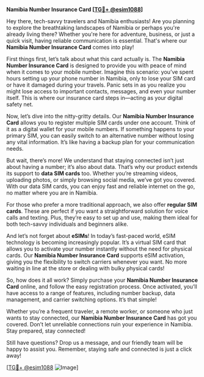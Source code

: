 **Namibia Number Insurance Card [[TG💪+ @esim1088](https://t.me/s/esim1088)]**

Hey there, tech-savvy travelers and Namibia enthusiasts! Are you planning to explore the breathtaking landscapes of Namibia or perhaps you're already living there? Whether you're here for adventure, business, or just a quick visit, having reliable communication is essential. That's where our **Namibia Number Insurance Card** comes into play!

First things first, let’s talk about what this card actually is. The **Namibia Number Insurance Card** is designed to provide you with peace of mind when it comes to your mobile number. Imagine this scenario: you’ve spent hours setting up your phone number in Namibia, only to lose your SIM card or have it damaged during your travels. Panic sets in as you realize you might lose access to important contacts, messages, and even your number itself. This is where our insurance card steps in—acting as your digital safety net.

Now, let’s dive into the nitty-gritty details. Our **Namibia Number Insurance Card** allows you to register multiple SIM cards under one account. Think of it as a digital wallet for your mobile numbers. If something happens to your primary SIM, you can easily switch to an alternative number without losing any vital information. It’s like having a backup plan for your communication needs.

But wait, there’s more! We understand that staying connected isn’t just about having a number; it’s also about data. That’s why our product extends its support to **data SIM cards** too. Whether you’re streaming videos, uploading photos, or simply browsing social media, we’ve got you covered. With our data SIM cards, you can enjoy fast and reliable internet on the go, no matter where you are in Namibia.

For those who prefer a more traditional approach, we also offer **regular SIM cards**. These are perfect if you want a straightforward solution for voice calls and texting. Plus, they’re easy to set up and use, making them ideal for both tech-savvy individuals and beginners alike.

And let’s not forget about **eSIMs**! In today’s fast-paced world, eSIM technology is becoming increasingly popular. It’s a virtual SIM card that allows you to activate your number instantly without the need for physical cards. Our **Namibia Number Insurance Card** supports eSIM activation, giving you the flexibility to switch carriers whenever you want. No more waiting in line at the store or dealing with bulky physical cards!

So, how does it all work? Simply purchase your **Namibia Number Insurance Card** online, and follow the easy registration process. Once activated, you’ll have access to a range of features, including number backup, data management, and carrier switching options. It’s that simple!

Whether you’re a frequent traveler, a remote worker, or someone who just wants to stay connected, our **Namibia Number Insurance Card** has got you covered. Don’t let unreliable connections ruin your experience in Namibia. Stay prepared, stay connected!

Still have questions? Drop us a message, and our friendly team will be happy to assist you. Remember, staying safe and connected is just a click away!

[[TG💪+ @esim1088](https://t.me/s/esim1088) ![Image](https://i.postimg.cc/Y0z9fWf4/image.png)]